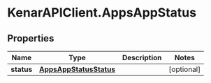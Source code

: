 # KenarAPIClient.AppsAppStatus

## Properties

Name | Type | Description | Notes
------------ | ------------- | ------------- | -------------
**status** | [**AppsAppStatusStatus**](AppsAppStatusStatus.md) |  | [optional] 


